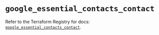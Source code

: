 # `google_essential_contacts_contact`

Refer to the Terraform Registry for docs: [`google_essential_contacts_contact`](https://registry.terraform.io/providers/hashicorp/google/6.46.0/docs/resources/essential_contacts_contact).
